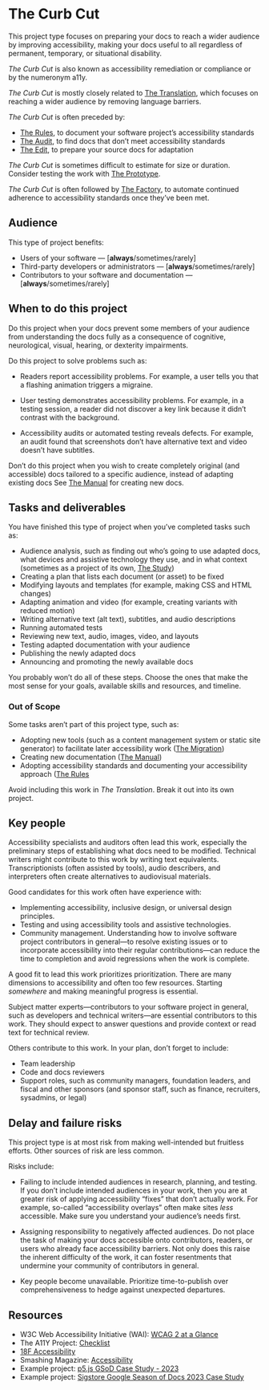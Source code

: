 # The Curb Cut

This project type focuses on preparing your docs to reach a wider audience by improving accessibility, making your docs useful to all regardless of permanent, temporary, or situational disability.

_The Curb Cut_ is also known as accessibility remediation or compliance or by the numeronym a11y.

_The Curb Cut_ is mostly closely related to [The Translation](./translation.md), which focuses on reaching a wider audience by removing language barriers.

_The Curb Cut_ is often preceded by:

- [The Rules](./rules.md), to document your software project’s accessibility standards
- [The Audit](./audit.md), to find docs that don’t meet accessibility standards
- [The Edit](./edit.md), to prepare your source docs for adaptation

_The Curb Cut_ is sometimes difficult to estimate for size or duration.
Consider testing the work with [The Prototype](./prototype.md).

_The Curb Cut_ is often followed by [The Factory](./factory.md), to automate continued adherence to accessibility standards once they’ve been met.

## Audience

This type of project benefits:

- Users of your software — \[**always**/sometimes/rarely\]
- Third-party developers or administrators — \[**always**/sometimes/rarely\]
- Contributors to your software and documentation — \[**always**/sometimes/rarely\]

## When to do this project

Do this project when your docs prevent some members of your audience from understanding the docs fully as a consequence of cognitive, neurological, visual, hearing, or dexterity impairments.

Do this project to solve problems such as:

- Readers report accessibility problems.
  For example, a user tells you that a flashing animation triggers a migraine.

- User testing demonstrates accessibility problems.
  For example, in a testing session, a reader did not discover a key link because it didn’t contrast with the background.

- Accessibility audits or automated testing reveals defects.
  For example, an audit found that screenshots don’t have alternative text and video doesn’t have subtitles.

Don’t do this project when you wish to create completely original (and accessible) docs tailored to a specific audience, instead of adapting existing docs
See [The Manual](./manual.md) for creating new docs.

## Tasks and deliverables

You have finished this type of project when you’ve completed tasks such as:

- Audience analysis, such as finding out who’s going to use adapted docs, what devices and assistive technology they use, and in what context (sometimes as a project of its own, [The Study](./study.md))
- Creating a plan that lists each document (or asset) to be fixed
- Modifying layouts and templates (for example, making CSS and HTML changes)
- Adapting animation and video (for example, creating variants with reduced motion)
- Writing alternative text (alt text), subtitles, and audio descriptions
- Running automated tests
- Reviewing new text, audio, images, video, and layouts
- Testing adapted documentation with your audience
- Publishing the newly adapted docs
- Announcing and promoting the newly available docs

You probably won’t do all of these steps.
Choose the ones that make the most sense for your goals, available skills and resources, and timeline.

### Out of Scope

Some tasks aren’t part of this project type, such as:

- Adopting new tools (such as a content management system or static site generator) to facilitate later accessibility work ([The Migration](./migration.md))
- Creating new documentation ([The Manual](./manual.md))
- Adopting accessibility standards and documenting your accessibility approach ([The Rules](./rules.md)

Avoid including this work in _The Translation_.
Break it out into its own project.

## Key people

Accessibility specialists and auditors often lead this work, especially the preliminary steps of establishing what docs need to be modified.
Technical writers might contribute to this work by writing text equivalents.
Transcriptionists (often assisted by tools), audio describers, and interpreters often create alternatives to audiovisual materials.

Good candidates for this work often have experience with:

- Implementing accessibility, inclusive design, or universal design principles.
- Testing and using accessibility tools and assistive technologies.
- Community management.
  Understanding how to involve software project contributors in general—to resolve existing issues or to incorporate accessibility into their regular contributions—can reduce the time to completion and avoid regressions when the work is complete.

A good fit to lead this work prioritizes prioritization.
There are many dimensions to accessibility and often too few resources.
Starting _somewhere_ and making meaningful progress is essential.

Subject matter experts—contributors to your software project in general, such as developers and technical writers—are essential contributors to this work.
They should expect to answer questions and provide context or read text for technical review.

Others contribute to this work.
In your plan, don’t forget to include:

- Team leadership
- Code and docs reviewers
- Support roles, such as community managers, foundation leaders, and fiscal and other sponsors (and sponsor staff, such as finance, recruiters, sysadmins, or legal)

## Delay and failure risks

This project type is at most risk from making well-intended but fruitless efforts.
Other sources of risk are less common.

Risks include:

- Failing to include intended audiences in research, planning, and testing.
  If you don’t include intended audiences in your work, then you are at greater risk of applying accessibility “fixes” that don’t actually work.
  For example, so-called “accessibility overlays” often make sites _less_ accessible.
  Make sure you understand your audience’s needs first.

- Assigning responsibility to negatively affected audiences.
  Do not place the task of making your docs accessible onto contributors, readers, or users who already face accessibility barriers.
  Not only does this raise the inherent difficulty of the work, it can foster resentments that undermine your community of contributors in general.

- Key people become unavailable.
  Prioritize time-to-publish over comprehensiveness to hedge against unexpected departures.

## Resources

- W3C Web Accessibility Initiative (WAI): [WCAG 2 at a Glance](https://www.w3.org/WAI/standards-guidelines/wcag/glance/)
- The A11Y Project: [Checklist](https://www.a11yproject.com/checklist/)
- [18F Accessibility](https://18f.org/guides/accessibility/)
- Smashing Magazine: [Accessibility](https://www.smashingmagazine.com/guides/accessibility/)
- Example project: [p5.js GSoD Case Study - 2023](https://docs.google.com/document/d/1CUdWiUtPJ66seFq_X_nwFUcUnow2eH8Sl2am_HFnm0E/edit?tab=t.0)
- Example project: [Sigstore Google Season of Docs 2023 Case Study](https://github.com/sigstore/docs/wiki/Sigstore-Google-Season-of-Docs-2023-Case-Study)
